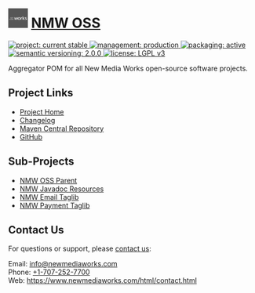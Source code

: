 # [<img src="nmw-logo.png" alt="NMW Logo" width="40" height="40">](https://github.com/newmediaworks) [NMW OSS](https://github.com/newmediaworks/nmw-oss)
<p>
	<a href="https://aoindustries.com/life-cycle#project-current-stable">
		<img src="https://oss.newmediaworks.com/ao-badges/project-current-stable.svg" alt="project: current stable" />
	</a>
	<a href="https://aoindustries.com/life-cycle#management-production">
		<img src="https://oss.newmediaworks.com/ao-badges/management-production.svg" alt="management: production" />
	</a>
	<a href="https://aoindustries.com/life-cycle#packaging-active">
		<img src="https://oss.newmediaworks.com/ao-badges/packaging-active.svg" alt="packaging: active" />
	</a>
	<br />
	<a href="http://semver.org/spec/v2.0.0.html">
		<img src="https://oss.newmediaworks.com/ao-badges/semver-2.0.0.svg" alt="semantic versioning: 2.0.0" />
	</a>
	<a href="https://www.gnu.org/licenses/lgpl-3.0">
		<img src="https://oss.newmediaworks.com/ao-badges/license-lgpl-3.0.svg" alt="license: LGPL v3" />
	</a>
</p>

Aggregator POM for all New Media Works open-source software projects.

## Project Links
* [Project Home](https://oss.newmediaworks.com/)
* [Changelog](https://oss.newmediaworks.com/changelog)
* [Maven Central Repository](https://search.maven.org/artifact/com.newmediaworks/nmw-oss)
* [GitHub](https://github.com/newmediaworks/nmw-oss)

## Sub-Projects
* [NMW OSS Parent](https://github.com/newmediaworks/nmw-oss-parent)
* [NMW Javadoc Resources](https://github.com/newmediaworks/nmw-javadoc-resources)
* [NMW Email Taglib](https://github.com/newmediaworks/nmw-email-taglib)
* [NMW Payment Taglib](https://github.com/newmediaworks/nmw-payment-taglib)

## Contact Us
For questions or support, please [contact us](https://www.newmediaworks.com/html/contact.html):

Email: [info@newmediaworks.com](mailto:info@newmediaworks.com)  
Phone: [+1-707-252-7700](tel:+1-707-252-7700)  
Web: https://www.newmediaworks.com/html/contact.html
